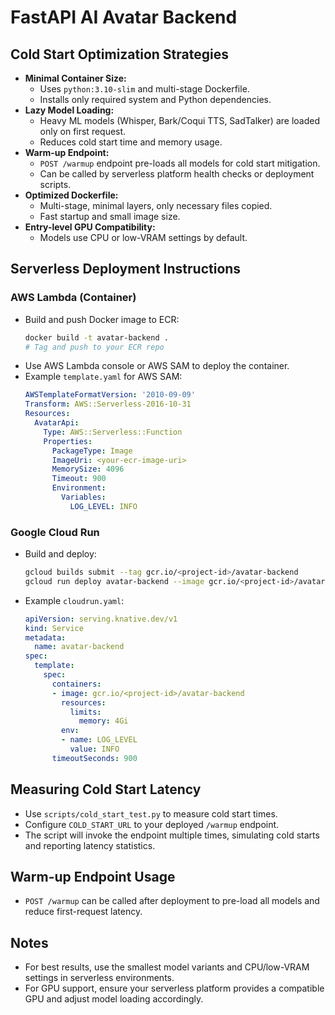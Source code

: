 # FastAPI AI Avatar Backend

## Cold Start Optimization Strategies

- **Minimal Container Size:**
  - Uses `python:3.10-slim` and multi-stage Dockerfile.
  - Installs only required system and Python dependencies.
- **Lazy Model Loading:**
  - Heavy ML models (Whisper, Bark/Coqui TTS, SadTalker) are loaded only on first request.
  - Reduces cold start time and memory usage.
- **Warm-up Endpoint:**
  - `POST /warmup` endpoint pre-loads all models for cold start mitigation.
  - Can be called by serverless platform health checks or deployment scripts.
- **Optimized Dockerfile:**
  - Multi-stage, minimal layers, only necessary files copied.
  - Fast startup and small image size.
- **Entry-level GPU Compatibility:**
  - Models use CPU or low-VRAM settings by default.

## Serverless Deployment Instructions

### AWS Lambda (Container)
- Build and push Docker image to ECR:
  ```sh
  docker build -t avatar-backend .
  # Tag and push to your ECR repo
  ```
- Use AWS Lambda console or AWS SAM to deploy the container.
- Example `template.yaml` for AWS SAM:
  ```yaml
  AWSTemplateFormatVersion: '2010-09-09'
  Transform: AWS::Serverless-2016-10-31
  Resources:
    AvatarApi:
      Type: AWS::Serverless::Function
      Properties:
        PackageType: Image
        ImageUri: <your-ecr-image-uri>
        MemorySize: 4096
        Timeout: 900
        Environment:
          Variables:
            LOG_LEVEL: INFO
  ```

### Google Cloud Run
- Build and deploy:
  ```sh
  gcloud builds submit --tag gcr.io/<project-id>/avatar-backend
  gcloud run deploy avatar-backend --image gcr.io/<project-id>/avatar-backend --platform managed --memory 4Gi --timeout 900
  ```
- Example `cloudrun.yaml`:
  ```yaml
  apiVersion: serving.knative.dev/v1
  kind: Service
  metadata:
    name: avatar-backend
  spec:
    template:
      spec:
        containers:
        - image: gcr.io/<project-id>/avatar-backend
          resources:
            limits:
              memory: 4Gi
          env:
          - name: LOG_LEVEL
            value: INFO
        timeoutSeconds: 900
  ```

## Measuring Cold Start Latency
- Use `scripts/cold_start_test.py` to measure cold start times.
- Configure `COLD_START_URL` to your deployed `/warmup` endpoint.
- The script will invoke the endpoint multiple times, simulating cold starts and reporting latency statistics.

## Warm-up Endpoint Usage
- `POST /warmup` can be called after deployment to pre-load all models and reduce first-request latency.

## Notes
- For best results, use the smallest model variants and CPU/low-VRAM settings in serverless environments.
- For GPU support, ensure your serverless platform provides a compatible GPU and adjust model loading accordingly. 